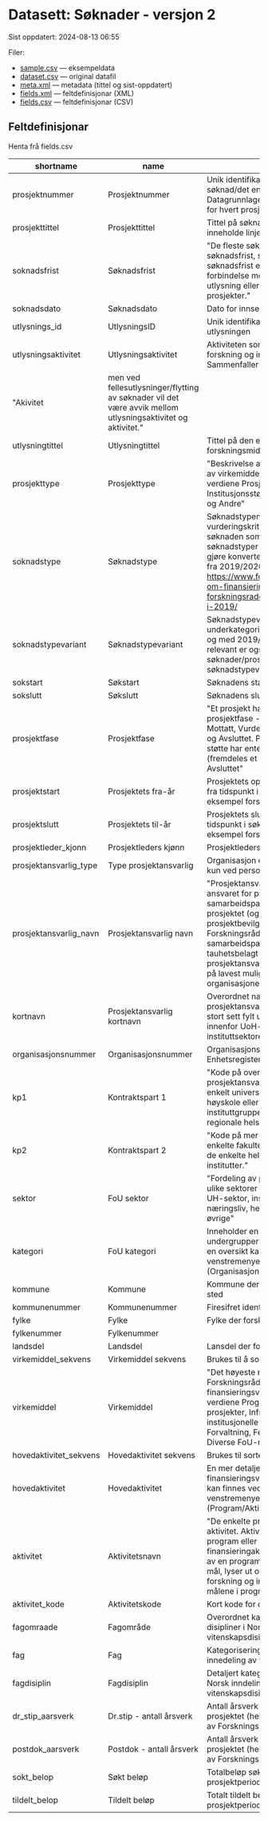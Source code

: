 # Datasett: 	Søknader - versjon 2
 Sist oppdatert: 2024-08-13 06:55

 Filer:
 - [sample.csv](sample.csv) — eksempeldata
 - [dataset.csv](dataset.csv) — original datafil
- [meta.xml](meta.xml) — metadata (tittel og sist-oppdatert)
- [fields.xml](fields.xml) — feltdefinisjonar (XML)
- [fields.csv](fields.csv) — feltdefinisjonar (CSV)

## Feltdefinisjonar
Henta frå fields.csv

| shortname | name | content |
| --- | --- | --- |
| prosjektnummer | Prosjektnummer | Unik identifikasjon av den enkelte søknad/det enkelte prosjekt. Datagrunnlaget inneholder en linje for hvert prosjekt |
| prosjekttittel | Prosjekttittel | Tittel på søknad/prosjekt. Kan inneholde linjeskift. |
| soknadsfrist | Søknadsfrist | "De fleste søknader er knyttet til en søknadsfrist, søknader uten søknadsfrist er enten søknader i forbindelse med en løpende utlysning eller manuelt opprettede prosjekter." |
| soknadsdato | Søknadsdato | Dato for innsendt søknad |
| utlysnings_id | UtlysningsID | Unik identifikasjon av den enkelte utlysningen |
| utlysningsaktivitet | Utlysningsaktivitet | Aktiviteten som lyser ut midler til forskning og innovasjon. Sammenfaller ofte med  |
| "Akivitet |  men ved fellesutlysninger/flytting av søknader vil det være avvik mellom utlysningsaktivitet og aktivitet." |  |
| utlysningtittel | Utlysningtittel | Tittel på den enkelte utlysningen av forskningsmidler |
| prosjekttype | Prosjekttype | "Beskrivelse av prosjektene på tvers av virkemiddelhierarkiet - inneholder verdiene Prosjektstøtte, Institusjonsstøtte, Personlig stipend og Andre" |
| soknadstype | Søknadstype | Søknadstypen beskriver hvilke vurderingskriterier og krav til søknaden som gjelder. Gamle søknadstyper er så godt det lar seg gjøre konvertert til nye søknadstyper fra 2019/2020. Se https://www.forskningsradet.no/sok-om-finansiering/midler-fra-forskningsradet/nye-soknadstyper-i-2019/ |
| soknadstypevariant | Søknadstypevariant | Søknadstypevariant er underkategorier av søknadstyper fra og med 2019/2020. Der det er relevant er også eldre søknader/prosjekter konvertert til søknadstypevarianter.  |
| sokstart | Søkstart | Søknadens starttidspunkt |
| sokslutt | Søkslutt | Søknadens sluttidspunkt |
| prosjektfase | Prosjektfase | "Et prosjekt har til en hver tid én prosjektfase - inneholder verdiene Mottatt, Vurderes, Avslag, Bevilgning og Avsluttet. Prosjekter som har fått støtte har enten fasen Bevilgning (fremdeles et aktivt prosjekt) eller Avsluttet" |
| prosjektstart | Prosjektets fra-år | Prosjektets oppstartsår - kan avvike fra tidspunkt i søknaden ved for eksempel forsinkelser |
| prosjektslutt | Prosjektets til-år | Prosjektets sluttår - kan avvike fra tidspunkt i søknaden ved for eksempel forsinkelser |
| prosjektleder_kjonn | Prosjektleders kjønn | Prosjektleders kjønn |
| prosjektansvarlig_type | Type prosjektansvarlig | Organisasjon eller person (gjelder kun ved personlig stipend). |
| prosjektansvarlig_navn | Prosjektansvarlig navn | "Prosjektansvarlig er den som har ansvaret for prosjektet. Flere samarbeidspartnere kan delta i prosjektet (og motta deler av prosjektbevilgningen fra Forskningsrådet), men navn på samarbeidspartner regnes som tauhetsbelagt informasjon. Navn på prosjektansvarlig skal være registrert på lavest mulig nivå i organisasjonen." |
| kortnavn | Prosjektansvarlig kortnavn | Overordnet navn på prosjektansvarlig organisasjon. Er stort sett fylt ut for organisasjoner innenfor UoH-sektoren og instituttsektoren. |
| organisasjonsnummer | Organisasjonsnummer | Organisasjonsnummer i Enhetsregisteret |
| kp1 | Kontraktspart 1 | "Kode på overordnet nivå om prosjektansvarlig - gruppert for hvert enkelt universitet, vitenskapelig høyskole eller høyskole, instituttgrupper og de enkelte regionale helseforetakene" |
| kp2 | Kontraktspart 2 | "Kode på mer deltaljert nivå - de enkelte fakultetene på universitetene, de enkelte helseforetak og institutter." |
| sektor | FoU sektor | "Fordeling av prosjektansvarlig på ulike sektorer - inneholder verdiene UH-sektor, instituttsektor, næringsliv, helseforetak, utlandet og øvrige" |
| kategori | FoU kategori | Inneholder en spesifisering av ulike undergrupper i den enkelte sektor - en oversikt kan finnes ved hjelp av venstremenyen i Prosjektbanken (Organisasjon) |
| kommune | Kommune | Kommune der forskningen finner sted |
| kommunenummer | Kommunenummer | Firesifret identifikator for kommuner |
| fylke | Fylke | Fylke der forskningen finner sted |
| fylkenummer | Fylkenummer |  |
| landsdel | Landsdel | Lansdel der forskningen finner sted |
| virkemiddel_sekvens | Virkemiddel sekvens | Brukes til å sortere virkemidlene |
| virkemiddel | Virkemiddel | "Det høyeste nivået i Forskningsrådets hierarki av finansieringsvirkemidler - inneholder verdiene Programmer, Frittstående prosjekter, Infrastruktur og institusjonelle tiltak, Nettverkstiltak, Forvaltning, Felleskostnader og Diverse FoU-relaterte aktiviteter" |
| hovedaktivitet_sekvens | Hovedaktivitet sekvens | Brukes til sortere hovedaktivitetene |
| hovedaktivitet | Hovedaktivitet | En mer detaljert gruppering av finansieringsvirkemidler - en oversikt kan finnes ved hjelp av venstremenyen i Prosjektbanken (Program/Aktivitet) |
| aktivitet | Aktivitetsnavn | "De enkelte prosjektene tilhører en aktivitet. Aktiviteten kan være et program eller en annen finansieringaktivitet som på grunnlag av en programplan med overordnede mål, lyser ut og forvalter midler til forskning og innovasjon for å nå målene i programplanen" |
| aktivitet_kode | Aktivitetskode | Kort kode for de ulike aktivitetene |
| fagomraade | Fagområde | Overordnet kategorisering av disipliner i Norsk inndeling av vitenskapsdisipliner. |
| fag | Fag | Kategorisering av disipliner i Norsk innedeling av vitenskapsdispliner |
| fagdisiplin | Fagdisiplin | Detaljert kategorisering av disipliner i Norsk inndeling av vitenskapsdisipliner |
| dr_stip_aarsverk | Dr.stip - antall årsverk | Antall årsverk phd tilknyttet prosjektet (helt eller delvis finansiert av Forskningsrådet) |
| postdok_aarsverk | Postdok - antall årsverk | Antall årsverk postdok tilknyttet prosjektet (helt eller delvis finansiert av Forskningsrådet) |
| sokt_belop | Søkt beløp | Totalbeløp søkt for hele prosjektperioden |
| tildelt_belop | Tildelt beløp | Totalt tildelt beløp for hele prosjektperioden |
